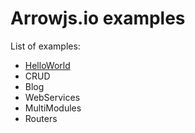 Arrowjs.io examples
==================

List of examples:
* [HelloWorld](https://github.com/arrowjs/examples/tree/master/HelloWorld) 
* CRUD
* Blog
* WebServices
* MultiModules
* Routers